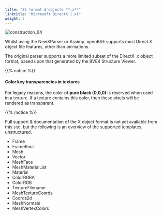 ```yaml
---
title: "El format d'objecte **.x**"
linktitle: "Microsoft DirectX (.x)"
weight: 2
---
```


![construction_64](/images/construction_64.png)

Whilst using the NewXParser or Assimp, openBVE supports most Direct.X object file features, other than animations.

The original parser supports a more limited subset of the DirectX .x object format, based upon that generated by the BVE4 Structure Viewer. 

{{% notice %}}

#### Color key transparencies in textures

For legacy reasons, the color of **pure black (0,0,0)** is reserved when used in a texture.
If a texture contains this color, then these pixels will be rendered as transparent.

{{% /notice %}}

Full support & documentation of the X object format is not yet available from this site, but the following is an overview of the supported templates, unstructured.

- Frame
- FrameRoot
- Mesh
- Vector
- MeshFace
- MeshMaterialList
- Material
- ColorRGBA
- ColorRGB
- TextureFilename
- MeshTextureCoords
- Coords2d
- MeshNormals
- MeshVertexColors
